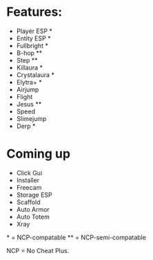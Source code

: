 # Features:

- Player ESP *
- Entity ESP *
- Fullbright *
- B-hop **
- Step **
- Killaura *
- Crystalaura *
- Elytra+ *
- Airjump
- Flight
- Jesus **
- Speed
- Slimejump
- Derp *


# Coming up

- Click Gui
- Installer
- Freecam
- Storage ESP
- Scaffold
- Auto Armor
- Auto Totem
- Xray

 \* = NCP-compatable
\*\* = NCP-semi-compatable

NCP = No Cheat Plus.

